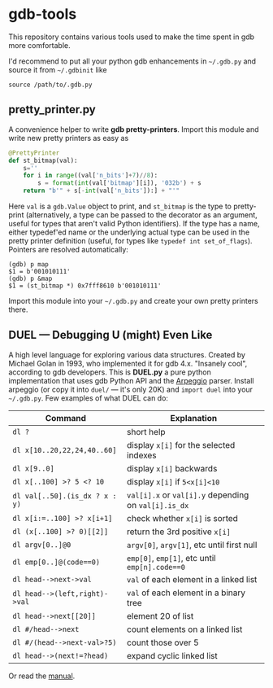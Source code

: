 # gdb-tools

This repository contains various tools used to make the time spent in gdb more
comfortable.

I'd recommend to put all your python gdb enhancements in `~/.gdb.py` and source
it from `~/.gdbinit` like

    source /path/to/.gdb.py

## pretty_printer.py

A convenience helper to write **gdb pretty-printers**. Import this module and
write new pretty printers as easy as
```python
@PrettyPrinter
def st_bitmap(val):
    s=''
    for i in range((val['n_bits']+7)//8):
        s = format(int(val['bitmap'][i]), '032b') + s
    return "b'" + s[-int(val['n_bits']):] + "'"
```
Here `val` is a `gdb.Value` object to print, and `st_bitmap` is the type to
pretty-print (alternatively, a type can be passed to the decorator as an
argument, useful for types that aren't valid Python identifiers). If the type
has a name, either typedef'ed name or the underlying actual type can be used in
the pretty printer definition (useful, for types like
`typedef int set_of_flags`). Pointers are resolved automatically:
```
(gdb) p map
$1 = b'001010111'
(gdb) p &map
$1 = (st_bitmap *) 0x7fff8610 b'001010111'
```

Import this module into your `~/.gdb.py` and create your own pretty printers
there.

## DUEL — Debugging U (might) Even Like

A high level language for exploring various data structures. Created by
Michael Golan in 1993, who implemented it for gdb 4.x. "Insanely cool",
according to gdb developers. This is **DUEL.py** a pure python implementation
that uses gdb Python API and the [Arpeggio](https://github.com/igordejanovic/Arpeggio)
parser. Install arpeggio (or copy it into `duel/` — it's only 20K) and
`import duel` into your `~/.gdb.py`. Few examples of what DUEL can do:

Command | Explanation
------------ | -------------
`dl ?` | short help
`dl x[10..20,22,24,40..60]` | display `x[i]` for the selected indexes
`dl x[9..0]` | display `x[i]` backwards
`dl x[..100] >? 5 <? 10` | display `x[i]` if `5<x[i]<10`
`dl val[..50].(is_dx ? x : y)` | `val[i].x` or `val[i].y` depending on `val[i].is_dx`
`dl x[i:=..100] >? x[i+1]` | check whether `x[i]` is sorted
`dl (x[..100] >? 0)[[2]]` | return the 3rd positive `x[i]`
`dl argv[0..]@0` | `argv[0]`, `argv[1]`, etc until first null
`dl emp[0..]@(code==0)` | `emp[0]`, `emp[1]`, etc until `emp[n].code==0`
`dl head-->next->val` | `val` of each element in a linked list
`dl head-->(left,right)->val` | `val` of each element in a binary tree
`dl head-->next[[20]]` | element 20 of list
`dl #/head-->next` | count elements on a linked list
`dl #/(head-->next-val>?5)` | count those over 5
`dl head-->(next!=?head)` | expand cyclic linked list

Or read the [manual](duel/help.md).
